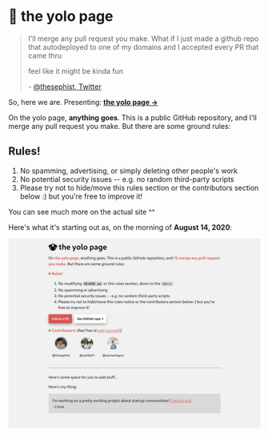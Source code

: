 # 🤡 the yolo page

>I'll merge any pull request you make.
>What if I just made a github repo that autodeployed to one of my domains and I accepted every PR that came thru
>
>feel like it might be kinda fun
>
>\- [@thesephist, Twitter](https://twitter.com/thesephist/status/1294105336731795456)

So, here we are. Presenting: **[the yolo page →](https://thesephist.github.io/yolo/)**

On the yolo page, **anything goes**. This is a public GitHub repository, and I'll merge any pull request you make. But there are some ground rules:

## Rules!

1. No spamming, advertising, or simply deleting other people's work
1. No potential security issues -- e.g. no random third-party scripts
1. Please try not to hide/move this rules section or the contributors section below :) but you're free to improve it!

You can see much more on the actual site ^^

Here's what it's starting out as, on the morning of **August 14, 2020**:

![Screenshot as of Aug 14](screenshot.png)
